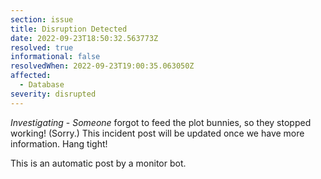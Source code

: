```yaml
---
section: issue
title: Disruption Detected
date: 2022-09-23T18:50:32.563773Z
resolved: true
informational: false
resolvedWhen: 2022-09-23T19:00:35.063050Z
affected:
  - Database
severity: disrupted
---
```

*Investigating* - _Someone_ forgot to feed the plot bunnies, so they stopped working! (Sorry.) This incident post will be updated once we have more information. Hang tight!

This is an automatic post by a monitor bot.
        